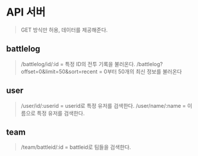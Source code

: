 # API 서버
> GET 방식만 허용, 데이터를 제공해준다.


## battlelog
> /battlelog/id/:id = 특정 ID의 전투 기록을 불러온다.
> /battlelog?offset=0&limit=50&sort=recent = 0부터 50개의 최신 정보를 불러온다

## user
> /user/id/:userid = userid로 특정 유저를 검색한다.
> /user/name/:name = 이름으로 특정 유저를 검색한다.

## team
> /team/battleid/:id = battleid로 팀들을 검색한다.


##  








